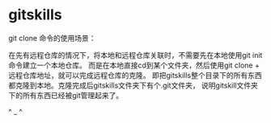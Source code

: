 # gitskills
git clone 命令的使用场景：

在先有远程仓库的情况下，将本地和远程仓库关联时，不需要先在本地使用git init命令建立一个本地仓库。
而是在本地直接cd到某个文件夹，然后使用git clone + 远程仓库地址，就可以完成远程仓库的克隆。
即把gitskills整个目录下的所有东西都克隆到本地。克隆完成后gitskills文件夹下有个.git文件夹，
说明gitskill文件夹下的所有东西已经被git管理起来了。

^ _ ^

